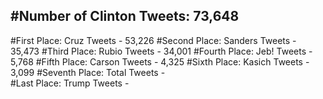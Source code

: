 #Number of Clinton Tweets: 73,648
---
#First Place: Cruz Tweets - 53,226
#Second Place: Sanders Tweets - 35,473
#Third Place: Rubio Tweets - 34,001
#Fourth Place: Jeb! Tweets - 5,768
#Fifth Place: Carson Tweets - 4,325
#Sixth Place: Kasich Tweets - 3,099
#Seventh Place: Total Tweets -  
#Last Place: Trump Tweets - 
